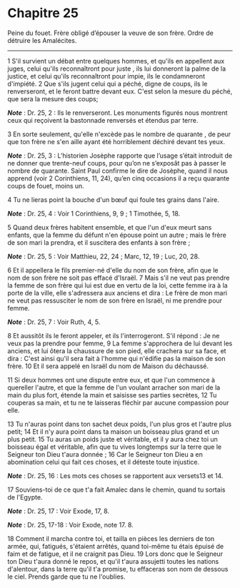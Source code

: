 # Chapitre 25

Peine du fouet.
Frère obligé d’épouser la veuve de son frère.
Ordre de détruire les Amalécites.

***

1 S'il survient un débat entre quelques hommes, et qu'ils en appellent aux juges, celui qu'ils reconnaîtront pour juste , ils lui donneront la palme de la justice, et celui qu'ils reconnaîtront pour impie, ils le condamneront d'impiété. 2 Que s'ils jugent celui qui a péché, digne de coups, ils le renverseront, et le feront battre devant eux. C'est selon la mesure du péché, que sera la mesure des coups;

***Note*** :  Dr. 25, 2 : Ils le renverseront. Les monuments figurés nous montrent ceux qui reçoivent la bastonnade renversés et étendus par terre.

3 En sorte seulement, qu'elle n'excède pas le nombre de quarante , de peur que ton frère ne s'en aille ayant été horriblement déchiré devant tes yeux.

***Note*** :  Dr. 25, 3 : L’historien Josèphe rapporte que l’usage s’était introduit de ne donner que trente-neuf coups, pour qu’on ne s’exposât pas à passer le nombre de quarante. Saint Paul confirme le dire de Josèphe, quand il nous apprend (voir 2 Corinthiens, 11, 24), qu’en cinq occasions il a reçu quarante coups de fouet, moins un.


4 Tu ne lieras point la bouche d'un bœuf qui foule tes grains dans l'aire.

***Note*** :  Dr. 25, 4 : Voir 1 Corinthiens, 9, 9 ; 1 Timothée, 5, 18.


5 Quand deux frères habitent ensemble, et que l'un d'eux meurt sans enfants, que la femme du défunt n'en épouse point un autre ; mais le frère de son mari la prendra, et il suscitera des enfants à son frère ;

***Note*** :  Dr. 25, 5 : Voir Matthieu, 22, 24 ; Marc, 12, 19 ; Luc, 20, 28.

6 Et il appellera le fils premier-né d'elle du nom de son frère, afin que le nom de son frère ne soit pas effacé d'Israël. 7 Mais s'il ne veut pas prendre la femme de son frère qui lui est due en vertu de la loi, cette femme ira à la porte de la ville, elle s'adressera aux anciens et dira : Le frère de mon mari ne veut pas ressusciter le nom de son frère en Israël, ni me prendre pour femme.

***Note*** :  Dr. 25, 7 : Voir Ruth, 4, 5.

8 Et aussitôt ils le feront appeler, et ils l'interrogeront. S'il répond : Je ne veux pas la prendre pour femme, 9 La femme s'approchera de lui devant les anciens, et lui ôtera la chaussure de son pied, elle crachera sur sa face, et dira : C'est ainsi qu'il sera fait à l'homme qui n'édifie pas la maison de son frère. 10 Et il sera appelé en Israël du nom de Maison du déchaussé.


11 Si deux hommes ont une dispute entre eux, et que l'un commence à quereller l'autre, et que la femme de l'un voulant arracher son mari de la main du plus fort, étende la main et saisisse ses parties secrètes, 12 Tu couperas sa main, et tu ne te laisseras fléchir par aucune compassion pour elle.


13 Tu n'auras point dans ton sachet deux poids, l'un plus gros et l'autre plus petit; 14 Et il n'y aura point dans ta maison un boisseau plus grand et un plus petit. 15 Tu auras un poids juste et véritable, et il y aura chez toi un boisseau égal et véritable, afin que tu vives longtemps sur la terre que le Seigneur ton Dieu t'aura donnée ; 16 Car le Seigneur ton Dieu a en abomination celui qui fait ces choses, et il déteste toute injustice.

***Note*** :  Dr. 25, 16 : Les mots ces choses se rapportent aux versets13 et 14.


17 Souviens-toi de ce que t'a fait Amalec dans le chemin, quand tu sortais de l'Egypte.

***Note*** :  Dr. 25, 17 : Voir Exode, 17, 8.

***Note*** :  Dr. 25, 17-18 : Voir Exode, note 17. 8.

18 Comment il marcha contre toi, et tailla en pièces les derniers de ton armée, qui, fatigués, s'étaient arrêtés, quand toi-même tu étais épuisé de faim et de fatigue, et il ne craignit pas Dieu. 19 Lors donc que le Seigneur ton Dieu t'aura donné le repos, et qu'il t'aura assujetti toutes les nations d'alentour, dans la terre qu'il t'a promise, tu effaceras son nom de dessous le ciel. Prends garde que tu ne l'oublies.

